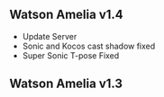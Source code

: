 ## Watson Amelia v1.4
- Update Server
- Sonic and Kocos cast shadow fixed
- Super Sonic T-pose Fixed

## Watson Amelia v1.3

